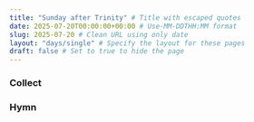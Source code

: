 ```yaml
---
title: "Sunday after Trinity" # Title with escaped quotes
date: 2025-07-20T00:00:00+00:00 # Use-MM-DDTHH:MM format
slug: 2025-07-20 # Clean URL using only date
layout: "days/single" # Specify the layout for these pages
draft: false # Set to true to hide the page
---
```


### Collect


### Hymn